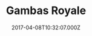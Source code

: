 ---
date: 2017-04-08T10:32:07.000Z
title: Gambas Royale
latitude: 46.555846434467064
longitude: 0.30418881243986234
url: https://gambasroyale86.eatbu.com/?lang=fr&fbclid=IwAR0VcXsXwHEQzsLLQHLbOuSALaWMhiz9K171ILUKPLJhPQ2E6ibPDn9g7X0
category: checkin
---